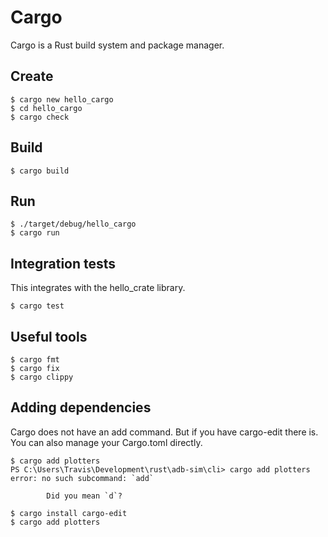 # Cargo

Cargo is a Rust build system and package manager.

## Create
```
$ cargo new hello_cargo
$ cd hello_cargo
$ cargo check
```
## Build

```
$ cargo build
```
## Run

```
$ ./target/debug/hello_cargo
$ cargo run
```
## Integration tests

This integrates with the hello_crate library.

```
$ cargo test
```

## Useful tools

```
$ cargo fmt
$ cargo fix
$ cargo clippy
```

## Adding dependencies

Cargo does not have an add command. But if you have cargo-edit there is.
You can also manage your Cargo.toml directly.

```
$ cargo add plotters
PS C:\Users\Travis\Development\rust\adb-sim\cli> cargo add plotters
error: no such subcommand: `add`

        Did you mean `d`?
```

```
$ cargo install cargo-edit
$ cargo add plotters
```